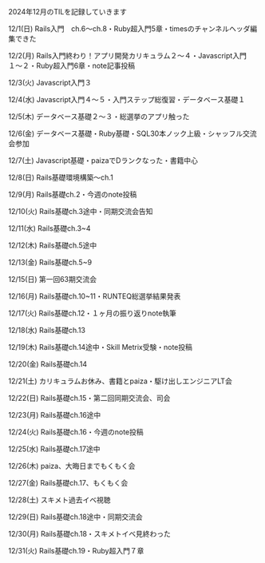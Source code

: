2024年12月のTILを記録していきます

12/1(日)
Rails入門　ch.6〜ch.8・Ruby超入門5章・timesのチャンネルヘッダ編集できた

12/2(月)
Rails入門終わり！アプリ開発カリキュラム２〜４・Javascript入門１〜２・Ruby超入門6章・note記事投稿

12/3(火)
Javascript入門３

12/4(水)
Javascript入門４〜５・入門ステップ総復習・データベース基礎１

12/5(木)
データベース基礎２〜３・総選挙のアプリ触った

12/6(金)
データベース基礎・Ruby基礎・SQL30本ノック上級・シャッフル交流会参加

12/7(土)
Javascript基礎・paizaでDランクなった・書籍中心

12/8(日)
Rails基礎環境構築〜ch.1

12/9(月)
Rails基礎ch.2・今週のnote投稿

12/10(火)
Rails基礎ch.3途中・同期交流会告知

12/11(水)
Rails基礎ch.3~4

12/12(木)
Rails基礎ch.5途中

12/13(金)
Rails基礎ch.5~9

12/15(日)
第一回63期交流会

12/16(月)
Rails基礎ch.10~11・RUNTEQ総選挙結果発表

12/17(火)
Rails基礎ch.12・１ヶ月の振り返りnote執筆

12/18(水)
Rails基礎ch.13

12/19(木)
Rails基礎ch.14途中・Skill Metrix受験・note投稿

12/20(金)
Rails基礎ch.14

12/21(土)
カリキュラムお休み、書籍とpaiza・駆け出しエンジニアLT会

12/22(日)
Rails基礎ch.15・第二回同期交流会、司会

12/23(月)
Rails基礎ch.16途中

12/24(火)
Rails基礎ch.16・今週のnote投稿

12/25(水)
Rails基礎ch.17途中

12/26(木)
paiza、大晦日までもくもく会

12/27(金)
Rails基礎ch.17、もくもく会

12/28(土)
スキメト過去イベ視聴

12/29(日)
Rails基礎ch.18途中・同期交流会

12/30(月)
Rails基礎ch.18・スキメトイベ見終わった

12/31(火)
Rails基礎ch.19・Ruby超入門７章